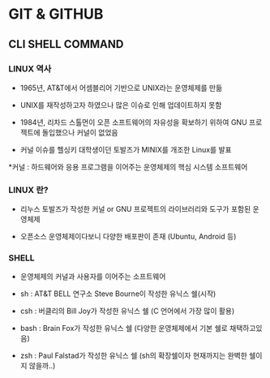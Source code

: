 # GIT & GITHUB
## CLI SHELL COMMAND

### LINUX 역사

- 1965년, AT&T에서 어셈블리어 기반으로 UNIX라는 운영체제를 만듦

- UNIX를 재작성하고자 하였으나 많은 이슈로 인해 업데이트하지 못함

- 1984년, 리차드 스톨먼이 오픈 소프트웨어의 자유성을 확보하기 위하여 GNU 프로젝트에 돌입했으나 커널이 없었음

- 커널 이슈를 헬싱키 대학생이던 토발즈가 MINIX를 개조한 Linux를 발표

*커널 : 하드웨어와 응용 프로그램을 이어주는 운영체제의 핵심 시스템 소프트웨어

### LINUX 란?

- 리누스 토발즈가 작성한 커널 or GNU 프로젝트의 라이브러리와 도구가 포함된 운영체제

- 오픈소스 운영체제이다보니 다양한 배포판이 존재 (Ubuntu, Android 등)

### SHELL

- 운영체제의 커널과 사용자를 이어주는 소프트웨어

- sh : AT&T BELL 연구소 Steve Bourne이 작성한 유닉스 쉘(시작)

- csh : 버클리의 Bill Joy가 작성한 유닉스 쉘 (C 언어에서 가장 많이 활용)

- bash : Brain Fox가 작성한 유닉스 쉘 (다양한 운영체제에서 기본 쉘로 채택하고있음)

- zsh : Paul Falstad가 작성한 유닉스 쉘 (sh의 확장쉘이자 현재까지는 완벽한 쉘이지 않을까..)


